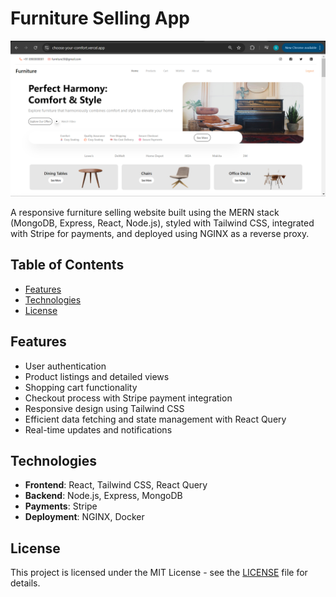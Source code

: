 # Furniture Selling App

![Thumbnail](public/thumbnail.png)

A responsive furniture selling website built using the MERN stack (MongoDB, Express, React, Node.js), styled with Tailwind CSS, integrated with Stripe for payments, and deployed using NGINX as a reverse proxy.

## Table of Contents

- [Features](#features)
- [Technologies](#technologies)
- [License](#license)

## Features

- User authentication
- Product listings and detailed views
- Shopping cart functionality
- Checkout process with Stripe payment integration
- Responsive design using Tailwind CSS
- Efficient data fetching and state management with React Query
- Real-time updates and notifications

## Technologies

- **Frontend**: React, Tailwind CSS, React Query
- **Backend**: Node.js, Express, MongoDB
- **Payments**: Stripe
- **Deployment**: NGINX, Docker

## License

This project is licensed under the MIT License - see the [LICENSE](LICENSE) file for details.
